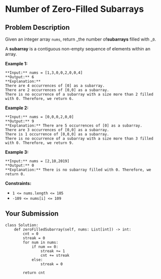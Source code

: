 # Number of Zero-Filled Subarrays

## Problem Description

Given an integer array `nums`, return _the number of**subarrays** filled with
_`0`.

A **subarray** is a contiguous non-empty sequence of elements within an array.



**Example 1:**

    
    
    **Input:** nums = [1,3,0,0,2,0,0,4]
    **Output:** 6
    **Explanation:** 
    There are 4 occurrences of [0] as a subarray.
    There are 2 occurrences of [0,0] as a subarray.
    There is no occurrence of a subarray with a size more than 2 filled with 0. Therefore, we return 6.

**Example 2:**

    
    
    **Input:** nums = [0,0,0,2,0,0]
    **Output:** 9
    **Explanation:** There are 5 occurrences of [0] as a subarray.
    There are 3 occurrences of [0,0] as a subarray.
    There is 1 occurrence of [0,0,0] as a subarray.
    There is no occurrence of a subarray with a size more than 3 filled with 0. Therefore, we return 9.
    

**Example 3:**

    
    
    **Input:** nums = [2,10,2019]
    **Output:** 0
    **Explanation:** There is no subarray filled with 0. Therefore, we return 0.
    



**Constraints:**

  * `1 <= nums.length <= 105`
  * `-109 <= nums[i] <= 109`



## Your Submission

```python3
class Solution:
    def zeroFilledSubarray(self, nums: List[int]) -> int:
        cnt = 0
        streak = 0
        for num in nums:
            if num == 0:
                streak += 1
                cnt += streak
            else:
                streak = 0
            
        return cnt
```
